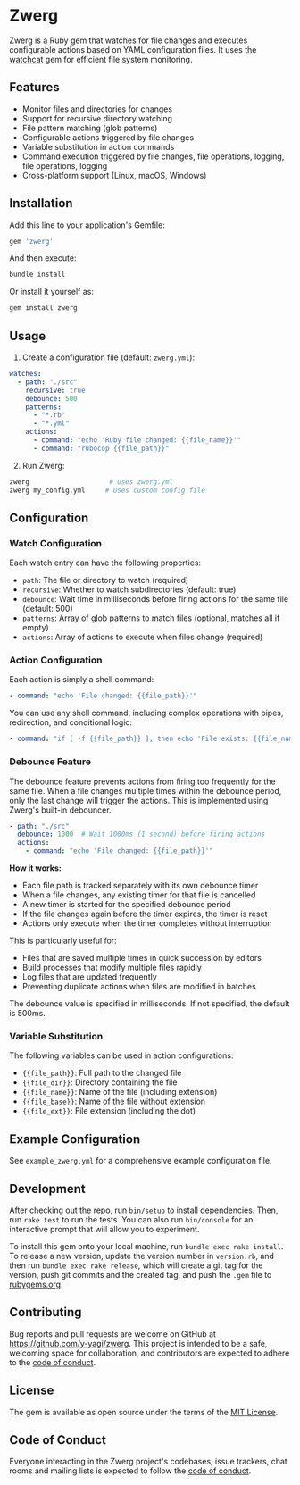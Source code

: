 # Zwerg

Zwerg is a Ruby gem that watches for file changes and executes configurable actions based on YAML configuration files. It uses the [watchcat](https://github.com/y-yagi/watchcat) gem for efficient file system monitoring.

## Features

- Monitor files and directories for changes
- Support for recursive directory watching
- File pattern matching (glob patterns)
- Configurable actions triggered by file changes
- Variable substitution in action commands
- Command execution triggered by file changes, file operations, logging, file operations, logging
- Cross-platform support (Linux, macOS, Windows)

## Installation

Add this line to your application's Gemfile:

```ruby
gem 'zwerg'
```

And then execute:

```bash
bundle install
```

Or install it yourself as:

```bash
gem install zwerg
```

## Usage

1. Create a configuration file (default: `zwerg.yml`):

```yaml
watches:
  - path: "./src"
    recursive: true
    debounce: 500
    patterns:
      - "*.rb"
      - "*.yml"
    actions:
      - command: "echo 'Ruby file changed: {{file_name}}'"
      - command: "rubocop {{file_path}}"
```

2. Run Zwerg:

```bash
zwerg                    # Uses zwerg.yml
zwerg my_config.yml     # Uses custom config file
```

## Configuration

### Watch Configuration

Each watch entry can have the following properties:

- `path`: The file or directory to watch (required)
- `recursive`: Whether to watch subdirectories (default: true)
- `debounce`: Wait time in milliseconds before firing actions for the same file (default: 500)
- `patterns`: Array of glob patterns to match files (optional, matches all if empty)
- `actions`: Array of actions to execute when files change (required)

### Action Configuration

Each action is simply a shell command:
```yaml
- command: "echo 'File changed: {{file_path}}'"
```

You can use any shell command, including complex operations with pipes, redirection, and conditional logic:
```yaml
- command: "if [ -f {{file_path}} ]; then echo 'File exists: {{file_name}}' >> changes.log; fi"
```

### Debounce Feature

The debounce feature prevents actions from firing too frequently for the same file. When a file changes multiple times within the debounce period, only the last change will trigger the actions. This is implemented using Zwerg's built-in debouncer.

```yaml
- path: "./src"
  debounce: 1000  # Wait 1000ms (1 second) before firing actions
  actions:
    - command: "echo 'File changed: {{file_path}}'"
```

**How it works:**
- Each file path is tracked separately with its own debounce timer
- When a file changes, any existing timer for that file is cancelled
- A new timer is started for the specified debounce period
- If the file changes again before the timer expires, the timer is reset
- Actions only execute when the timer completes without interruption

This is particularly useful for:
- Files that are saved multiple times in quick succession by editors
- Build processes that modify multiple files rapidly
- Log files that are updated frequently
- Preventing duplicate actions when files are modified in batches

The debounce value is specified in milliseconds. If not specified, the default is 500ms.

### Variable Substitution

The following variables can be used in action configurations:

- `{{file_path}}`: Full path to the changed file
- `{{file_dir}}`: Directory containing the file
- `{{file_name}}`: Name of the file (including extension)
- `{{file_base}}`: Name of the file without extension
- `{{file_ext}}`: File extension (including the dot)

## Example Configuration

See `example_zwerg.yml` for a comprehensive example configuration file.

## Development

After checking out the repo, run `bin/setup` to install dependencies. Then, run `rake test` to run the tests. You can also run `bin/console` for an interactive prompt that will allow you to experiment.

To install this gem onto your local machine, run `bundle exec rake install`. To release a new version, update the version number in `version.rb`, and then run `bundle exec rake release`, which will create a git tag for the version, push git commits and the created tag, and push the `.gem` file to [rubygems.org](https://rubygems.org).

## Contributing

Bug reports and pull requests are welcome on GitHub at https://github.com/y-yagi/zwerg. This project is intended to be a safe, welcoming space for collaboration, and contributors are expected to adhere to the [code of conduct](https://github.com/y-yagi/zwerg/blob/main/CODE_OF_CONDUCT.md).

## License

The gem is available as open source under the terms of the [MIT License](https://opensource.org/licenses/MIT).

## Code of Conduct

Everyone interacting in the Zwerg project's codebases, issue trackers, chat rooms and mailing lists is expected to follow the [code of conduct](https://github.com/y-yagi/zwerg/blob/main/CODE_OF_CONDUCT.md).
